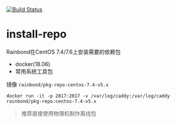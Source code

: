 [![Build Status](https://travis-ci.org/goodrain/install-repo.svg?branch=master)](https://travis-ci.org/goodrain/install-repo)
# install-repo

Rainbond在CentOS 7.4/7.6上安装需要的依赖包

- docker(18.06)
- 常用系统工具包

镜像 `rainbond/pkg-repo:centos-7.4-v5.x`

```
docker run -it -p 2017:2017 -v /var/log/caddy:/var/log/caddy rainbond/pkg-repo:centos-7.4-v5.x
```

> 推荐直接使用物理机制作离线包